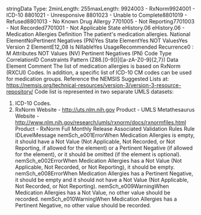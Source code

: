 

stringData Type: 2minLength: 255maxLength: 
9924003 - RxNorm9924001 - ICD-10
8801021 - Unresponsive
8801023 - Unable to Complete8801019 - Refused8801013 - No Known Drug Allergy
7701005 - Not Reporting7701003 - Not Recorded7701001 - Not Applicable
State
eHistory.06
eHistory.06 - Medication Allergies
Definition
The patient's medication allergies.
National ElementNoPertinent Negatives (PN)Yes
State ElementYes
NOT ValuesYes
Version 2 ElementE12_08
Is NillableYes
UsageRecommended
Recurrence0 : M
Attributes
NOT Values (NV)
Pertinent Negatives (PN)
Code Type
CorrelationID
Constraints
Pattern
(Z88\.[0-9])|([a-zA-Z0-9]{2,7})
Data Element Comment
The list of medication allergies is based on RxNorm (RXCUI) Codes. In addition, a specific list of ICD-10 CM codes can be
used for medication groups. 
Reference the NEMSIS Suggested Lists at:  https://nemsis.org/technical-resources/version-3/version-3-resource-repository/
Code list is represented in two separate UMLS datasets: 
1) ICD-10 Codes. 
2) RxNorm 
Website -  http://uts.nlm.nih.gov
Product - UMLS Metathesaurus 
Website -  http://www.nlm.nih.gov/research/umls/rxnorm/docs/rxnormfiles.html
Product - RxNorm Full Monthly Release
Associated Validation Rules
Rule IDLevelMessage
nemSch_e001ErrorWhen Medication Allergies is empty, it should have a Not Value (Not Applicable, Not Recorded,
or Not Reporting, if allowed for the element) or a Pertinent Negative (if allowed for the element),
or it should be omitted (if the element is optional).
nemSch_e002ErrorWhen Medication Allergies has a Not Value (Not Applicable, Not Recorded, or Not Reporting), it
should be empty.
nemSch_e008ErrorWhen Medication Allergies has a Pertinent Negative, it should be empty and it should not have a
Not Value (Not Applicable, Not Recorded, or Not Reporting).
nemSch_e009WarningWhen Medication Allergies has a Not Value, no other value should be recorded.
nemSch_e010WarningWhen Medication Allergies has a Pertinent Negative, no other value should be recorded.